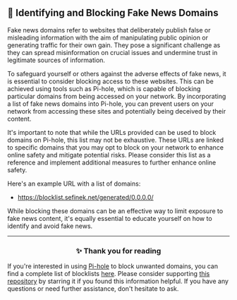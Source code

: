 <!-- SEO DATA FOR BLOCKLIST.SEIFNEK.NET
* Title       : Identifying and Blocking Fake News Domains
* Description : 
* Tags        :
* Canonical   : /viewer/info/block/Fake_news
-->

## 📰 Identifying and Blocking Fake News Domains
Fake news domains refer to websites that deliberately publish false or misleading information with the aim of manipulating public opinion or generating traffic for their own gain.
They pose a significant challenge as they can spread misinformation on crucial issues and undermine trust in legitimate sources of information.

To safeguard yourself or others against the adverse effects of fake news, it is essential to consider blocking access to these websites.
This can be achieved using tools such as Pi-hole, which is capable of blocking particular domains from being accessed on your network.
By incorporating a list of fake news domains into Pi-hole, you can prevent users on your network from accessing these sites and potentially being deceived by their content.

It's important to note that while the URLs provided can be used to block domains on Pi-hole, this list may not be exhaustive.
These URLs are linked to specific domains that you may opt to block on your network to enhance online safety and mitigate potential risks.
Please consider this list as a reference and implement additional measures to further enhance online safety.

Here's an example URL with a list of domains:
- https://blocklist.sefinek.net/generated/0.0.0.0/

While blocking these domains can be an effective way to limit exposure to fake news content, it's equally essential to educate yourself on how to identify and avoid fake news.


<hr>
<h3 align="center">✨ Thank you for reading</h3>
If you're interested in using <a href="../What%20is%20Pi-hole.md">Pi-hole</a> to block unwanted domains, you can find a complete list of blocklists <a href="../../../lists/md/Pi-hole.md">here</a>.
Please consider supporting <a href="https://github.com/sefinek24/Sefinek-Blocklist-Collection" target="_blank">this repository</a> by starring it if you found this information helpful.
If you have any questions or need further assistance, don't hesitate to ask.
